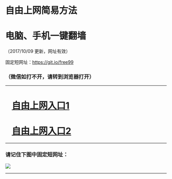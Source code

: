 ﻿# 自由上网简易方法

# 电脑、手机一键翻墙

（2017/10/09 更新，网址有效）

固定短网址：https://git.io/free99

### （微信如打不开，请转到浏览器打开）


***





# &nbsp;&nbsp; <a href="http://ft1198031679.fwq-tz-1001.info/fwqtz01.html?t=100900125115 " target="_blank">自由上网入口1</a>
# &nbsp;&nbsp; <a href="http://ft2626130341.fwq-tz-1002.info/fwqtz02.html?t=100900121738 " target="_blank">自由上网入口2</a>
***

### 请记住下图中固定短网址：

<img src="https://s3-us-west-2.amazonaws.com/fwq-1001/yjfq-20170905okok.png" /> 


***

